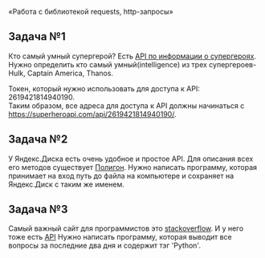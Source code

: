 «Работа с библиотекой requests, http-запросы»

## Задача №1
Кто самый умный супергерой?
Есть [API по информации о супергероях](https://superheroapi.com/?ref=apilist.fun#appearance).
Нужно определить кто самый умный(intelligence) из трех супергероев- Hulk, Captain America, Thanos.

Токен, который нужно использовать для доступа к API: 2619421814940190.  
Таким образом, все адреса для доступа к API должны начинаться с https://superheroapi.com/api/2619421814940190/.  


## Задача №2
У Яндекс.Диска есть очень удобное и простое API. Для описания всех его методов
существует [Полигон](https://yandex.ru/dev/disk/poligon/).
Нужно написать программу, которая принимает на вход путь до файла на компьютере
и сохраняет на Яндекс.Диск с таким же именем.


## Задача №3
Самый важный сайт для программистов это [stackoverflow](https://stackoverflow.com/).
И у него тоже есть [API](https://api.stackexchange.com/docs)
Нужно написать программу, которая выводит все вопросы за последние два дня и содержит тэг 'Python'.
